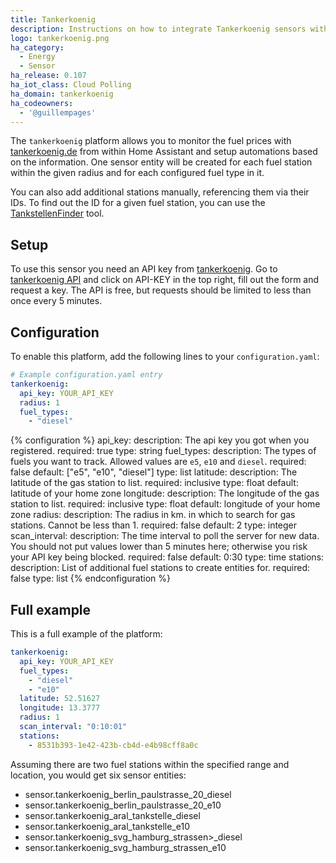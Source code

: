 ```yaml
---
title: Tankerkoenig
description: Instructions on how to integrate Tankerkoenig sensors within Home Assistant.
logo: tankerkoenig.png
ha_category:
  - Energy
  - Sensor
ha_release: 0.107
ha_iot_class: Cloud Polling
ha_domain: tankerkoenig
ha_codeowners:
  - '@guillempages'
---
```


The `tankerkoenig` platform allows you to monitor the fuel prices with [tankerkoenig.de](https://www.tankerkoenig.de/) from within Home Assistant and setup automations based on the information.
One sensor entity will be created for each fuel station within the given radius and for each configured fuel type in it.

You can also add additional stations manually, referencing them via their IDs. To find out the ID for a given fuel station, you can use the [TankstellenFinder](https://creativecommons.tankerkoenig.de/TankstellenFinder/index.html) tool.

## Setup

To use this sensor you need an API key from [tankerkoenig](https://creativecommons.tankerkoenig.de). Go to [tankerkoenig API](https://creativecommons.tankerkoenig.de) and click on API-KEY in the top right, fill out the form and request a key. The API is free, but requests should be limited to less than once every 5 minutes.

## Configuration

To enable this platform, add the following lines to your `configuration.yaml`:

```yaml
# Example configuration.yaml entry
tankerkoenig:
  api_key: YOUR_API_KEY
  radius: 1
  fuel_types:
    - "diesel"
```

{% configuration %}
api_key:
  description: The api key you got when you registered.
  required: true
  type: string
fuel_types:
  description: The types of fuels you want to track. Allowed values are `e5`, `e10` and `diesel`.
  required: false
  default: ["e5", "e10", "diesel"]
  type: list
latitude:
  description: The latitude of the gas station to list.
  required: inclusive
  type: float
  default: latitude of your home zone
longitude:
  description: The longitude of the gas station to list.
  required: inclusive
  type: float
  default: longitude of your home zone
radius:
  description: The radius in km. in which to search for gas stations. Cannot be less than 1.
  required: false
  default: 2
  type: integer
scan_interval:
  description: The time interval to poll the server for new data. You should not put values lower than 5 minutes here; otherwise you risk your API key being blocked.
  required: false
  default: 0:30
  type: time
stations:
  description: List of additional fuel stations to create entities for.
  required: false
  type: list
{% endconfiguration %}

## Full example

This is a full example of the platform:

```yaml
tankerkoenig:
  api_key: YOUR_API_KEY
  fuel_types:
    - "diesel"
    - "e10"
  latitude: 52.51627
  longitude: 13.3777
  radius: 1
  scan_interval: "0:10:01"
  stations:
    - 8531b393-1e42-423b-cb4d-e4b98cff8a0c
```

Assuming there are two fuel stations within the specified range and location, you would get six sensor entities:
 * sensor.tankerkoenig_berlin_paulstrasse_20_diesel
 * sensor.tankerkoenig_berlin_paulstrasse_20_e10
 * sensor.tankerkoenig_aral_tankstelle_diesel
 * sensor.tankerkoenig_aral_tankstelle_e10
 * sensor.tankerkoenig_svg_hamburg_strassen>_diesel
 * sensor.tankerkoenig_svg_hamburg_strassen_e10
